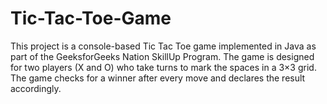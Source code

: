# Tic-Tac-Toe-Game
This project is a console-based Tic Tac Toe game implemented in Java as part of the GeeksforGeeks Nation SkillUp Program. The game is designed for two players (X and O) who take turns to mark the spaces in a 3×3 grid. The game checks for a winner after every move and declares the result accordingly.
